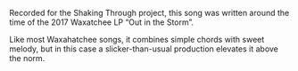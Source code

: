 Recorded for the Shaking Through project, this song was written around the time of the 2017 Waxatchee LP “Out in the Storm”.

Like most Waxahatchee songs, it combines simple chords with sweet melody, but in this case a slicker-than-usual production elevates it above the norm.

